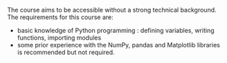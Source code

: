 The course aims to be accessible without a strong technical background. 
The requirements for this course are:
- basic knowledge of Python programming : defining variables, writing functions, importing modules
- some prior experience with the NumPy, pandas and Matplotlib libraries is recommended but not required.

